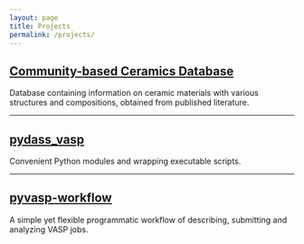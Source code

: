 ```yaml
---
layout: page
title: Projects
permalink: /projects/
---
```


[Community-based Ceramics Database](http://astro1.panet.utoledo.edu/ceramicsdb/)
-----------------------------------
Database containing information on ceramic materials with various structures and compositions, obtained from published 
literature.

-----------------

[pydass_vasp](https://github.com/terencezl/pydass_vasp)
-------------
Convenient Python modules and wrapping executable scripts.

-----------------

[pyvasp-workflow](https://github.com/terencezl/pyvasp-workflow)
-----------------
A simple yet flexible programmatic workflow of describing, submitting and analyzing VASP jobs.
